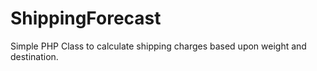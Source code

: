 ShippingForecast
================

Simple PHP Class to calculate shipping charges based upon weight and destination.